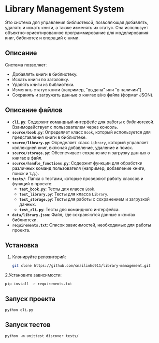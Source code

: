 # Library Management System

Это система для управления библиотекой, позволяющая добавлять, удалять и искать книги, а также изменять их статус. Она использует объектно-ориентированное программирование для моделирования книг, библиотек и операций с ними.

## Описание

Система позволяет:

- Добавлять книги в библиотеку.
- Искать книги по заголовку.
- Удалять книги из библиотеки.
- Изменять статус книги (например, "выдана" или "в наличии").
- Сохранять и загружать данные о книгах в/из файла (формат JSON).



## Описание файлов

- **`cli.py`**: Содержит командный интерфейс для работы с библиотекой. Взаимодействует с пользователем через консоль.
- **`source/book.py`**: Определяет класс `Book`, который используется для представления книги в библиотеке.
- **`source/library.py`**: Определяет класс `Library`, который управляет коллекцией книг, включая добавление, удаление и поиск.
- **`source/storage.py`**: Обеспечивает сохранение и загрузку данных о книгах в файл.
- **`source/handle_functions.py`**: Содержит функции для обработки различных команд пользователя (например, добавление книги, поиск и т.д.).
- **`tests/`**: Папка с тестами, которые проверяют работу классов и функций в проекте:
  - **`test_book.py`**: Тесты для класса `Book`.
  - **`test_library.py`**: Тесты для класса `Library`.
  - **`test_storage.py`**: Тесты для работы с сохранением и загрузкой данных.
  - **`test_cli.py`**: Тесты для командного интерфейса.
- **`data/library.json`**: Файл, где сохраняются данные о книгах библиотеки.
- **`requirements.txt`**: Список зависимостей, необходимых для работы проекта.

## Установка

1. Клонируйте репозиторий:
   ```bash
   git clone https://github.com/snailinho911/library-management.git

2.Установите зависимости:

    pip install -r requirements.txt

## Запуск проекта

    python cli.py

## Запуск тестов

    python -m unittest discover tests/

